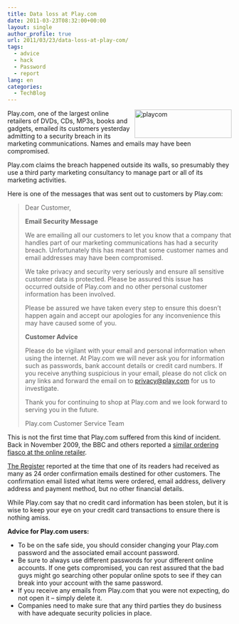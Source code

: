 ```yaml
---
title: Data loss at Play.com
date: 2011-03-23T08:32:00+00:00
layout: single
author_profile: true
url: 2011/03/23/data-loss-at-play-com/
tags:
  - advice
  - hack
  - Password
  - report
lang: en
categories: 
  - TechBlog
---
```

[<img title="playcom" border="0" alt="playcom" align="right" src="http://lh3.ggpht.com/_vaUVXcmC3OI/TYmpAWXU2tI/AAAAAAAADx4/AYnXnc6TLUU/playcom_thumb%5B11%5D.jpg?imgmax=800" width="218" height="64" />](http://lh3.ggpht.com/_vaUVXcmC3OI/TYmo-g639eI/AAAAAAAADx0/-mbmi4szi0U/s1600-h/playcom%5B8%5D.jpg)Play.com, one of the largest online retailers of DVDs, CDs, MP3s, books and gadgets, emailed its customers yesterday admitting to a security breach in its marketing communications. Names and emails may have been compromised.

Play.com claims the breach happened outside its walls, so presumably they use a third party marketing consultancy to manage part or all of its marketing activities.

Here is one of the messages that was sent out to customers by Play.com:

> Dear Customer,
> 
> **Email Security Message**
> 
> We are emailing all our customers to let you know that a company that handles part of our marketing communications has had a security breach. Unfortunately this has meant that some customer names and email addresses may have been compromised.
> 
> We take privacy and security very seriously and ensure all sensitive customer data is protected. Please be assured this issue has occurred outside of Play.com and no other personal customer information has been involved.
> 
> Please be assured we have taken every step to ensure this doesn’t happen again and accept our apologies for any inconvenience this may have caused some of you.
> 
> **Customer Advice**
> 
> Please do be vigilant with your email and personal information when using the internet. At Play.com we will never ask you for information such as passwords, bank account details or credit card numbers. If you receive anything suspicious in your email, please do not click on any links and forward the email on to privacy@play.com for us to investigate.
> 
> Thank you for continuing to shop at Play.com and we look forward to serving you in the future.
> 
> Play.com Customer Service Team

This is not the first time that Play.com suffered from this kind of incident. Back in November 2009, the BBC and others reported a [similar ordering fiasco at the online retailer](http://news.bbc.co.uk/2/hi/8346833.stm).

[The Register](http://www.theregister.co.uk/2009/11/09/play_email_data_problems/) reported at the time that one of its readers had received as many as 24 order confirmation emails destined for other customers. The confirmation email listed what items were ordered, email address, delivery address and payment method, but no other financial details.

While Play.com say that no credit card information has been stolen, but it is wise to keep your eye on your credit card transactions to ensure there is nothing amiss.

**Advice for Play.com users:**

* To be on the safe side, you should consider changing your Play.com password and the associated email account password.  
* Be sure to always use different passwords for your different online accounts. If one gets compromised, you can rest assured that the bad guys might go searching other popular online spots to see if they can break into your account with the same password.  
* If you receive any emails from Play.com that you were not expecting, do not open it – simply delete it.  
* Companies need to make sure that any third parties they do business with have adequate security policies in place.